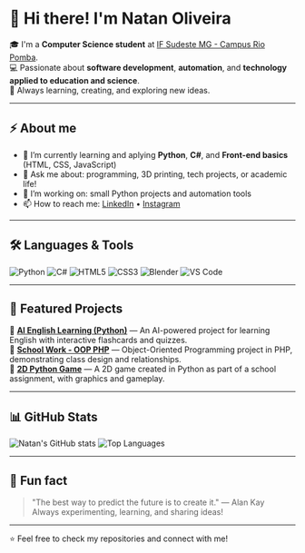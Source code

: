 # 👋 Hi there! I'm Natan Oliveira  

🎓 I'm a **Computer Science student** at [IF Sudeste MG - Campus Rio Pomba](https://www.ifsudestemg.edu.br/riopomba).  
💻 Passionate about **software development**, **automation**, and **technology applied to education and science**.  
🚀 Always learning, creating, and exploring new ideas.

---

## ⚡ About me

- 🧠 I’m currently learning and aplying **Python**, **C#**, and **Front-end basics** (HTML, CSS, JavaScript)
- 💬 Ask me about: programming, 3D printing, tech projects, or academic life!
- 🔭 I’m working on: small Python projects and automation tools
- 📫 How to reach me: [LinkedIn](https://www.linkedin.com/in/natan-oliveira-5bb091206) • [Instagram](https://www.instagram.com/ntzn_17)

---

## 🛠️ Languages & Tools

![Python](https://img.shields.io/badge/Python-3776AB?style=for-the-badge&logo=python&logoColor=white)
![C#](https://img.shields.io/badge/C%23-239120?style=for-the-badge&logo=c-sharp&logoColor=white)
![HTML5](https://img.shields.io/badge/HTML5-E34F26?style=for-the-badge&logo=html5&logoColor=white)
![CSS3](https://img.shields.io/badge/CSS3-1572B6?style=for-the-badge&logo=css3&logoColor=white)
![Blender](https://img.shields.io/badge/Blender-375BD2?style=for-the-badge&logo=blender&logoColor=white)
![VS Code](https://img.shields.io/badge/VS%20Code-0078D7?style=for-the-badge&logo=visual-studio-code&logoColor=white)

---

## 📂 Featured Projects

🔹 [**AI English Learning (Python)**](https://github.com/natsouzax/AI_english_learning_done_in_python) — An AI-powered project for learning English with interactive flashcards and quizzes.  
🔹 [**School Work - OOP PHP**](https://github.com/natsouzax/SchoolWork_OOP_PHP) — Object-Oriented Programming project in PHP, demonstrating class design and relationships.  
🔹 [**2D Python Game**](https://github.com/natsouzax/2D-_Python_Game) — A 2D game created in Python as part of a school assignment, with graphics and gameplay.  



---

## 📊 GitHub Stats

![Natan's GitHub stats](https://github-readme-stats.vercel.app/api?username=natsouzax&show_icons=true&theme=tokyonight&count_private=true&cache_seconds=0)
![Top Languages](https://github-readme-stats.vercel.app/api/top-langs/?username=natsouzax&layout=compact&theme=tokyonight&cache_seconds=0)


---


## 🌱 Fun fact

> "The best way to predict the future is to create it." — Alan Kay  
Always experimenting, learning, and sharing ideas!

---

⭐️ Feel free to check my repositories and connect with me!
